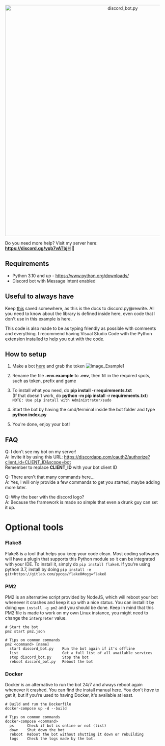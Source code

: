 <p align="center">
  <img alt="discord_bot.py" src="https://i.alexflipnote.dev/MiFAeTE.png" width="750px">
</p>

Do you need more help? Visit my server here: **https://discord.gg/yqb7vATbjH** 🍺

## Requirements
- Python 3.10 and up - https://www.python.org/downloads/
- Discord bot with Message Intent enabled

## Useful to always have
Keep [this](https://discordpy.readthedocs.io/en/latest/) saved somewhere, as this is the docs to discord.py@rewrite.
All you need to know about the library is defined inside here, even code that I don't use in this example is here.

This code is also made to be as typing friendly as possible with comments and everything.
I recommend having Visual Studio Code with the Python extension installed to help you out with the code.

## How to setup
1. Make a bot [here](https://discordapp.com/developers/applications/me) and grab the token
![Image_Example1](https://i.alexflipnote.dev/f9668b.png)

1. Rename the file **.env.example** to **.env**, then fill in the required spots, such as token, prefix and game

2. To install what you need, do **pip install -r requirements.txt**<br>
(If that doesn't work, do **python -m pip install -r requirements.txt**)<br>
`NOTE: Use pip install with Administrator/sudo`

1. Start the bot by having the cmd/terminal inside the bot folder and type **python index.py**

2. You're done, enjoy your bot!

## FAQ
Q: I don't see my bot on my server!<br>
A: Invite it by using this URL: https://discordapp.com/oauth2/authorize?client_id=CLIENT_ID&scope=bot<br>
Remember to replace **CLIENT_ID** with your bot client ID

Q: There aren't that many commands here...<br>
A: Yes, I will only provide a few commands to get you started, maybe adding more later.

Q: Why the beer with the discord logo?<br>
A: Because the framework is made so simple that even a drunk guy can set it up.


# Optional tools
### Flake8
Flake8 is a tool that helps you keep your code clean. Most coding softwares will have a plugin that supports this Python module so it can be integrated with your IDE. To install it, simply do `pip install flake8`. If you're using python 3.7, install by doing `pip install -e git+https://gitlab.com/pycqa/flake8#egg=flake8`

### PM2
PM2 is an alternative script provided by NodeJS, which will reboot your bot whenever it crashes and keep it up with a nice status. You can install it by doing `npm install -g pm2` and you should be done. Keep in mind that this PM2 file is made to work on my own Linux instance, you might need to change the `interpreter` value.
```
# Start the bot
pm2 start pm2.json

# Tips on common commands
pm2 <command> [name]
  start discord_bot.py    Run the bot again if it's offline
  list                    Get a full list of all available services
  stop discord_bot.py     Stop the bot
  reboot discord_bot.py   Reboot the bot
```

### Docker
Docker is an alternative to run the bot 24/7 and always reboot again whenever it crashed. You can find the install manual [here](https://docs.docker.com/install/). You don't *have* to get it, but if you're used to having Docker, it's available at least.
```
# Build and run the Dockerfile
docker-compose up -d --build

# Tips on common commands
docker-compose <command>
  ps      Check if bot is online or not (list)
  down    Shut down the bot
  reboot  Reboot the bot without shutting it down or rebuilding
  logs    Check the logs made by the bot.
```
